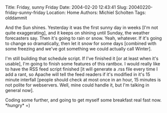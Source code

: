 Title: Friday, sunny Friday
Date: 2004-02-20 12:43:41
Slug: 20040220-friday-sunny-friday
Location: Home
Authors: Michiel Scholten
Tags: olddammit

<p>And the Sun shines. Yesterday it was the first sunny day in weeks [I'm not quite exaggerating], and it keeps on shining until Sunday, the weather forecasters say. Then it's going to rain or snow. Yeah, whatever. If it's going to change so dramatically, then let it snow for some days [combined with some freezing and we've got something we could actually call Winter].</p>
<p>I'm still building that schedule script. If I've finished it [or at least when it's usable], I'm going to finish some features of this rantbox. I would really like to have the RSS feed script finished [it will generate a .rss file every time I add a rant, so Apache will tell the feed readers if it's modified in it's 15 minute interfall [people should check at most once in an hour, 15 minutes is not polite for webservers. Well, mine could handle it, but I'm talking in general now].</p>
<p>Coding some further, and going to get myself some breakfast real fast now. *hungry* =)</p>